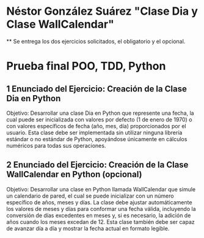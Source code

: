     
# Néstor González Suárez "Clase Dia y Clase WallCalendar"
** Se entrega los dos ejercicios solicitados, el obligatorio y el opcional.

# Prueba final POO, TDD, Python


## 1 Enunciado del Ejercicio: Creación de la Clase Dia en Python

Objetivo: Desarrollar una clase Dia en Python que represente una fecha, la cual puede ser inicializada con valores por defecto (1 de enero de 1970) o con valores específicos de fecha (año, mes, día) proporcionados por el usuario. Esta clase debe ser implementada sin utilizar ninguna librería estándar o no estándar de Python, apoyándose únicamente en cálculos numéricos para todas sus operaciones.

## 2 Enunciado del Ejercicio: Creación de la Clase WallCalendar en Python (opcional)

Objetivo: Desarrollar una clase en Python llamada WallCalendar que simule un calendario de pared, el cual se puede inicializar con un número específico de años, meses y días. La clase debe ajustar automáticamente los valores de meses y días para conformar una fecha válida, incluyendo la conversión de días excedentes en meses y, si es necesario, la adición de años cuando los meses excedan de 12. Esta clase también debe ser capaz de avanzar día a día y mostrar la fecha actual en formato legible.